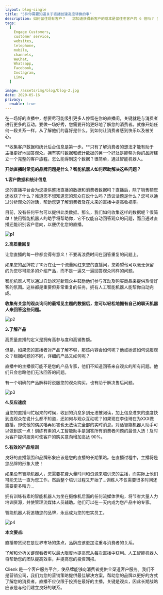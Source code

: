 ```yaml
---
layout: blog-single
title: "5件你需要知道关于直播创建高度转换的事"
description: 如何留住现有客户？   您知道获得新客户的成本是留住老客户的 6 倍吗？ 当客户遇到问题时，最重要的是确保客户始终满意。 调查显示，给予优质客户服务的品牌相比之下有更高的客户满意度得分！ 我们的...
tags:
  [
    Engage Customers,
    customer service,
    websites,
    telephone,
    mobile,
    channels,
    WeChat,
    Whatsapp,
    Facebook,
    Instagram,
    Line,
  ]

image: /assets/img/blog/blog-2.jpg
date: 2020-05-16
privacy:
  enable: true
---
```


在一场好的直播中，想要尽可能吸引更多人停留在你的直播间，关键就是与消费者进行更多的互动。要做一场好秀，您需要开始更好地了解您的消费者。就像开始任何一段关系一样，从了解他们的喜好是什么，到如何让消费者感到快乐以及被关心。

**收集客户数据和统计后台信息是第一步。**只有了解消费者的想法才能有助于主播更好地回答观众。拥有实时数据和统计数据的另一个好处是能够为你的品牌建立一个完整的客户旅程。怎么能得到这个数据？很简单，通过智能机器人。

**开始直播时常见的品牌问题是什么？智能机器人如何帮助解决这些问题？**

**1.客户数据和统计信息**

您的直播平台会为您提供整场直播的数据和消费者数据吗？直播后，除了销售额您还收获了什么？难道您不想知道您的观众在说什么吗？热议话题是什么？您可以通过分析观众的对话，帮助您更了解消费者及在未来的直播中提高收视率。

目前，没有任何平台可以提供此类数据。那么，我们如何收集这样的数据呢？很简单！使用智能机器人的助手将帮助你，它不仅能自动回答观众的问题，而且通过直播还能识别客户意向，以便优化您的直播。

**![p1](/assets/img/blog/p1.png)**

**2.高质量回复**

让您直播的每一秒都变得有意义！不要再浪费时间在回答重复的问题上。

如果您的品牌花了10万在让一个流量网红来您的直播间，您希望他可以毫无保留的为您尽可能多的介绍产品，而不是一遍又一遍回答观众同样的问题。

智能机器人可以通过自动欢迎新观众并鼓励他们参与互动及购买商品来提供热情好客的氛围。这些都是重要但非常重复的任务，拥有人工智能机器人能帮你自动完成。

**收集有关您的观众询问的最常见主题的数据后，您可以轻松地拥有自己的聊天机器人来回答这些问题。** 

![p2](/assets/img/blog/p2.png)

**3.了解产品**

高质量直播的定义是拥有高参与度和高销售额。

但是，如果您的直播者对产品了解不够，那该内容会如何呢？他或她该如何说服观众？根据问题的不同，详细的产品又如何呢？

直播中的主播很可能不是您的产品专家，他们不知道回答来自观众的所有问题。他们只会忽略他们无法回答的问题。

有一个明确的产品解释将说服您的观众购买，也有助于解决售后问题。

![p3](/assets/img/blog/p3.png)

**4.反应速度**

当您的直播间忙起来的时候，收到的消息多到无法被阅读，加上信息进来的速度快到连观众在说什么都不知道，还如何与观众互动呢？如果现在李佳琦在为XXX做直播，即使他的偶买噶再厉害也无法读完全部的实时消息。对话智能机器人助手可以做到这一点！训练有素的人工智能助手是回答所有消费者问题的最佳人选！及时为客户提供服务可使客户的购买意向增加高达 90%。

**5.有效的产品培训**

良好的直播氛围和品牌形象应该是您的直播的长期策略。在直播过程中，主播将是您品牌的形象大使！

如果没有智能机器人，您需要花费大量时间和资源来培训您的主播，而实际上他们可能无法一直为您工作。然后整个培训过程又开始了...训练人不仅需要很多时间还需要更多精力...

拥有训练有素的智能机器人为坐在摄像机后面的任何流媒体供电，将节省大量人力培训资源，并使管理流媒体人员辅助。他们可以在一天内成为您产品中的专家。

智能机器人将追随您的品牌，永远成为您的忠实员工。

![p4](/assets/img/blog/p4.png)

**本文要点:**

直播带货现在是世界市场的焦点，品牌应该更加注重与消费者的关系。

了解和分析关键观看者可以最大限度地提高您从每次直播中获利。人工智能机器人将帮助您的团队提高效率，并提高您的投资回报。

Clienk 是一个客户服务平台，使品牌能够向消费者提供全渠道客户服务。我们不是营销公司，我们为您的营销策略提供最佳解决方案，帮助您的品牌以更好的方式了解您的消费者。直播不应仅限于投资在最好的主播，关键是观众，因此长期战略应该是与他们建立良好的联系。
